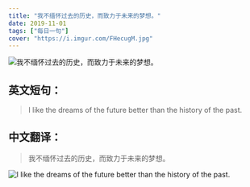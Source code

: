 ```yaml
---
title: "我不缅怀过去的历史，而致力于未来的梦想。"
date: 2019-11-01
tags: ["每日一句"]
cover: "https://i.imgur.com/FHecugM.jpg"
---
```


![我不缅怀过去的历史，而致力于未来的梦想。](https://i.imgur.com/EEbhayT.jpg)

## 英文短句：
> I like the dreams of the future better than the history of the past.

<!--more-->

## 中文翻译：
> 我不缅怀过去的历史，而致力于未来的梦想。

![I like the dreams of the future better than the history of the past.](https://i.imgur.com/KQucblD.jpg)


